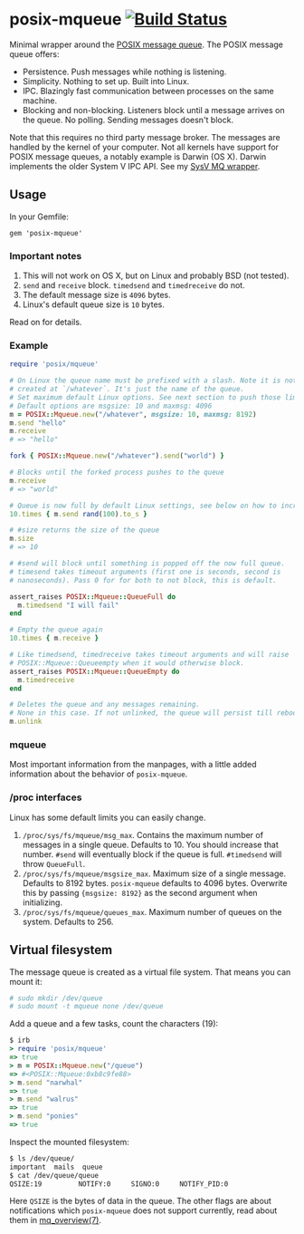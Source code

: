 # posix-mqueue [![Build Status](https://travis-ci.org/Sirupsen/posix-mqueue.png?branch=master)](https://travis-ci.org/Sirupsen/posix-mqueue)

Minimal wrapper around the [POSIX message queue](pmq). The POSIX message queue
offers:

* Persistence. Push messages while nothing is listening.
* Simplicity. Nothing to set up. Built into Linux.
* IPC. Blazingly fast communication between processes on the same machine.
* Blocking and non-blocking. Listeners block until a message arrives on the
  queue. No polling. Sending messages doesn't block.


Note that this requires no third party message broker. The messages are handled
by the kernel of your computer. Not all kernels have support for POSIX message
queues, a notably example is Darwin (OS X). Darwin implements the older System V
IPC API. See my [SysV MQ wrapper](https://github.com/Sirupsen/sysvmq).

## Usage

In your Gemfile:

`gem 'posix-mqueue'`

### Important notes

1. This will not work on OS X, but on Linux and probably BSD (not tested).
2. `send` and `receive` block. `timedsend` and `timedreceive` do not.
3. The default message size is `4096` bytes.
4. Linux's default queue size is `10` bytes.

Read on for details.

### Example

```ruby
require 'posix/mqueue'

# On Linux the queue name must be prefixed with a slash. Note it is not a file
# created at `/whatever`. It's just the name of the queue.
# Set maximum default Linux options. See next section to push those limits.
# Default options are msgsize: 10 and maxmsg: 4096
m = POSIX::Mqueue.new("/whatever", msgsize: 10, maxmsg: 8192)
m.send "hello"
m.receive
# => "hello"

fork { POSIX::Mqueue.new("/whatever").send("world") }

# Blocks until the forked process pushes to the queue
m.receive
# => "world"

# Queue is now full by default Linux settings, see below on how to increase it.
10.times { m.send rand(100).to_s }

# #size returns the size of the queue
m.size
# => 10

# #send will block until something is popped off the now full queue.
# timesend takes timeout arguments (first one is seconds, second is
# nanoseconds). Pass 0 for for both to not block, this is default.

assert_raises POSIX::Mqueue::QueueFull do
  m.timedsend "I will fail"
end

# Empty the queue again
10.times { m.receive }

# Like timedsend, timedreceive takes timeout arguments and will raise
# POSIX::Mqueue::Queueempty when it would otherwise block.
assert_raises POSIX::Mqueue::QueueEmpty do
  m.timedreceive
end

# Deletes the queue and any messages remaining.
# None in this case. If not unlinked, the queue will persist till reboot.
m.unlink

```

### mqueue

Most important information from the manpages, with a little added information
about the behavior of `posix-mqueue`.

### /proc interfaces

Linux has some default limits you can easily change.

1. `/proc/sys/fs/mqueue/msg_max`. Contains the maximum number of messages in a
   single queue. Defaults to 10. You should increase that number. `#send` will
   eventually block if the queue is full. `#timedsend` will throw `QueueFull`.
2. `/proc/sys/fs/mqueue/msgsize_max`. Maximum size of a single message. Defaults
   to 8192 bytes. `posix-mqueue` defaults to 4096 bytes. Overwrite this by
   passing `{msgsize: 8192}` as the second argument when initializing.
3. `/proc/sys/fs/mqueue/queues_max`. Maximum number of queues on the system.
   Defaults to 256.

## Virtual filesystem

The message queue is created as a virtual file system. That means you can mount
it:

```bash
# sudo mkdir /dev/queue
# sudo mount -t mqueue none /dev/queue
```

Add a queue and a few tasks, count the characters (19):

```ruby
$ irb
> require 'posix/mqueue'
=> true
> m = POSIX::Mqueue.new("/queue")
=> #<POSIX::Mqueue:0xb8c9fe88>
> m.send "narwhal"
=> true
> m.send "walrus"
=> true
> m.send "ponies"
=> true
```

Inspect the mounted filesystem:

```bash
$ ls /dev/queue/
important  mails  queue
$ cat /dev/queue/queue
QSIZE:19         NOTIFY:0     SIGNO:0     NOTIFY_PID:0
```

Here `QSIZE` is the bytes of data in the queue. The other flags are about
notifications which `posix-mqueue` does not support currently, read about them
in [mq_overview(7)][pmq].

[pmq]: http://man7.org/linux/man-pages/man7/mq_overview.7.html
